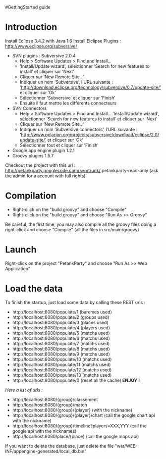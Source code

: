 #GettingStarted guide

# Introduction #

Install Eclipse 3.4.2 with Java 1.6
Install Elclipse Plugins : http://www.eclipse.org/subversive/
  * SVN plugins : Subversive 2.0.4
    * Help > Software Updates > Find and Install...
    * ’Install/Update wizard’, sélectionner ’Search for new features to install’ et cliquer          sur ’Next’
    * Cliquer sur ’New Remote Site...’
    * Indiquer un nom ’Subversive’, l’URL suivante : ’http://download.eclipse.org/technology/subversive/0.7/update-site/’ et cliquer sur ’Ok’
    * Sélectionner ’Subversive’ et cliquer sur ’Finish’
    * Ensuite il faut mettre les différents connecteurs
  * SVN Connectors
    * Help > Software Updates > Find and Install... ’Install/Update wizard’, sélectionner ’Search for new features to install’ et cliquer sur ’Next’
    * Cliquer sur ’New Remote Site...’
    * Indiquer un nom ’Subversive connectors’, l’URL suivante : ’http://www.polarion.org/projects/subversive/download/eclipse/2.0/update-site/’ et cliquer sur ’Ok’
    * Sélectionner tout et cliquer sur ’Finish’
  * Google app engine plugin 1.2.1
  * Groovy plugins 1.5.7

Checkout the project with this url : http://petankparty.googlecode.com/svn/trunk/ petankparty-read-only
(ask the admin for a account with full rights)

# Compilation #

  * Right-click on the "build.groovy" and choose "Compile"
  * Right-click on the "build.groovy" and choose "Run As >> Groovy"

Be careful, the first time, you may also compile all the groovy files doing a right-click  and choose "Compile" (all the files in src/main/groovy)

# Launch #
Right-click on the project "PetankParty" and choose "Run As >> Web Application"

# Load the data #
To finish the startup, just load some data by calling these REST urls :
  * http://localhost:8080/populate/1 (baremes used)
  * http://localhost:8080/populate/2 (groups used)
  * http://localhost:8080/populate/3 (places used)
  * http://localhost:8080/populate/4 (players used)
  * http://localhost:8080/populate/5 (matchs used)
  * http://localhost:8080/populate/6 (matchs used)
  * http://localhost:8080/populate/7 (matchs used)
  * http://localhost:8080/populate/8 (matchs used)
  * http://localhost:8080/populate/9 (matchs used)
  * http://localhost:8080/populate/10 (matchs used)
  * http://localhost:8080/populate/11 (matchs used)
  * http://localhost:8080/populate/12 (matchs used)
  * http://localhost:8080/populate/13 (matchs used)
  * http://localhost:8080/populate/0 (reset all the cache)
**ENJOY !**

_Here a list of urls :_
  * http://localhost:8080/{group}/classement
  * http://localhost:8080/{group}/match
  * http://localhost:8080/{group}/{player} (with the nickname)
  * http://localhost:8080/{group}/{player}/chart (call the google chart api with the nickname)
  * http://localhost:8080/{group}/timeline?players=XXX,YYY (call the google api with the nicknames)
  * http://localhost:8080/place/{place} (call the google maps api)

If you want to delete the database, just delete the file "war/WEB-INF/appengine-generated/local\_db.bin"